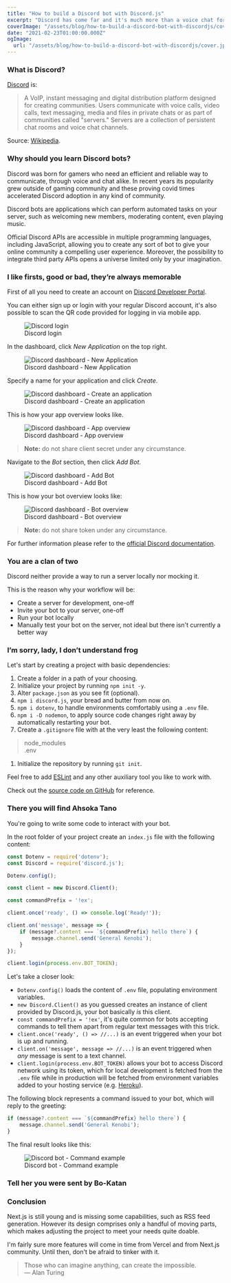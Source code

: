 ```yaml
---
title: "How to build a Discord bot with Discord.js"
excerpt: "Discord has come far and it's much more than a voice chat for gamers nowadays. Learn to leverage its full potential by building a bot with Discord.js and give your online community the best user experience."
coverImage: "/assets/blog/how-to-build-a-discord-bot-with-discordjs/cover.jpg"
date: "2021-02-23T01:00:00.000Z"
ogImage:
  url: "/assets/blog/how-to-build-a-discord-bot-with-discordjs/cover.jpg"
---
```


### What is Discord?

[Discord](https://discord.com/) is:

> A VoIP, instant messaging and digital distribution platform designed for creating communities. Users communicate with voice calls, video calls, text messaging, media and files in private chats or as part of communities called "servers." Servers are a collection of persistent chat rooms and voice chat channels.

Source: [Wikipedia](<https://en.wikipedia.org/wiki/Discord_(software)>).

### Why should you learn Discord bots?

Discord was born for gamers who need an efficient and reliable way to communicate, through voice and chat alike.
In recent years its popularity grew outside of gaming community and these proving covid times accelerated Discord adoption in any kind of community.

Discord bots are applications which can perform automated tasks on your server, such as welcoming new members, moderating content, even playing music.

Official Discord APIs are accessible in multiple programming languages, including JavaScript, allowing you to create any sort of bot to give your online community a compelling user experience. Moreover, the possibility to integrate third party APIs opens a universe limited only by your imagination.

### I like firsts, good or bad, they’re always memorable

First of all you need to create an account on [Discord Developer Portal](https://discord.com/developers/applications).

You can either sign up or login with your regular Discord account, it's also possible to scan the QR code provided for logging in via mobile app.

<figure class="image" aria-label="Discord login">
<img
  src="/assets/blog/how-to-build-a-discord-bot-with-discordjs/discord-login.jpg"
  alt="Discord login"
  style="max-height: 600px;"
/>
<figcaption>Discord login</figcaption>
</figure>

In the dashboard, click _New Application_ on the top right.

<figure class="image" aria-label="Discord dashboard - New Application">
<img
  src="/assets/blog/how-to-build-a-discord-bot-with-discordjs/discord-dashboard.jpg"
  alt="Discord dashboard - New Application"
  style="max-height: 600px;"
/>
<figcaption>Discord dashboard - New Application</figcaption>
</figure>

Specify a name for your application and click _Create_.

<figure class="image" aria-label="Discord dashboard - Create an application">
<img
  src="/assets/blog/how-to-build-a-discord-bot-with-discordjs/discord-new-app.jpg"
  alt="Discord dashboard - Create an application"
  style="max-height: 600px;"
/>
<figcaption>Discord dashboard - Create an application</figcaption>
</figure>

This is how your app overview looks like.

<figure class="image" aria-label="Discord dashboard - App overview">
<img
  src="/assets/blog/how-to-build-a-discord-bot-with-discordjs/discord-app-overview.jpg"
  alt="Discord dashboard - App overview"
  style="max-height: 600px;"
/>
<figcaption>Discord dashboard - App overview</figcaption>
</figure>

> **Note:** do not share client secret under any circumstance.

Navigate to the _Bot_ section, then click _Add Bot_.

<figure class="image" aria-label="Discord dashboard - Add Bot">
<img
  src="/assets/blog/how-to-build-a-discord-bot-with-discordjs/discord-app-add-bot.jpg"
  alt="Discord dashboard - Add Bot"
  style="max-height: 600px;"
/>
<figcaption>Discord dashboard - Add Bot</figcaption>
</figure>

This is how your bot overview looks like:

<figure class="image" aria-label="Discord dashboard - Bot overview">
<img
  src="/assets/blog/how-to-build-a-discord-bot-with-discordjs/discord-app-bot-overview.jpg"
  alt="Discord dashboard - Bot overview"
  style="max-height: 600px;"
/>
<figcaption>Discord dashboard - Bot overview</figcaption>
</figure>

> **Note:** do not share token under any circumstance.

For further information please refer to the [official Discord documentation](https://discord.com/developers/docs/intro).

### You are a clan of two

Discord neither provide a way to run a server locally nor mocking it.

This is the reason why your workflow will be:

- Create a server for development, one-off
- Invite your bot to your server, one-off
- Run your bot locally
- Manually test your bot on the server, not ideal but there isn't currently a better way

### I’m sorry, lady, I don’t understand frog

Let's start by creating a project with basic dependencies:

1. Create a folder in a path of your choosing.
1. Initialize your project by running `npm init -y`.
1. Alter `package.json` as you see fit (optional).
1. `npm i discord.js`, your bread and butter from now on.
1. `npm i dotenv`, to handle environments comfortably using a `.env` file.
1. `npm i -D nodemon`, to apply source code changes right away by automatically restarting your bot.
1. Create a `.gitignore` file with at the very least the following content: 
> node_modules  
> .env
1. Initialize the repository by running `git init`.

Feel free to add [ESLint](https://eslint.org/) and any other auxiliary tool you like to work with.

Check out the [source code on GitHub](https://github.com/riccardobevilacqua/discord-bot-example) for reference.

### There you will find Ahsoka Tano

You're going to write some code to interact with your bot.

In the root folder of your project create an `index.js` file with the following content:

```javascript
const Dotenv = require('dotenv');
const Discord = require('discord.js');

Dotenv.config();

const client = new Discord.Client();

const commandPrefix = '!ex';

client.once('ready', () => console.log('Ready!'));

client.on('message', message => {
    if (message?.content === `${commandPrefix} hello there`) {
        message.channel.send('General Kenobi');
    }
});

client.login(process.env.BOT_TOKEN);
```

Let's take a closer look:

- `Dotenv.config()` loads the content of `.env` file, populating environment variables.
- `new Discord.Client()` as you guessed creates an instance of client provided by Discord.js, your bot basically _is_ this client.
- `const commandPrefix = '!ex'`, it's quite common for bots accepting commands to tell them apart from regular text messages with this trick.
- `client.once('ready', () => //...)` is an event triggered when your bot is up and running.
- `client.on('message', message => //...)` is an event triggered when _any_ message is sent to a text channel.
- `client.login(process.env.BOT_TOKEN)` allows your bot to access Discord network using its token, which for local development is fetched from the `.env` file while in production will be fetched from environment variables added to your hosting service (e.g. [Heroku](https://www.heroku.com/)).

The following block represents a command issued to your bot, which will reply to the greeting:

```javascript
if (message?.content === `${commandPrefix} hello there`) {
    message.channel.send('General Kenobi');
}
```

The final result looks like this:

<figure class="image" aria-label="Discord bot - Command example">
<img
  src="/assets/blog/how-to-build-a-discord-bot-with-discordjs/discord-app-command-example.jpg"
  alt="Discord bot - Command example"
  style="max-height: 600px;"
/>
<figcaption>Discord bot - Command example</figcaption>
</figure>

### Tell her you were sent by Bo-Katan


### Conclusion

Next.js is still young and is missing some capabilities, such as RSS feed generation. However its design comprises only a handful of moving parts, which makes adjusting the project to meet your needs quite doable.

I'm fairly sure more features will come in time from Vercel and from Next.js community. Until then, don't be afraid to tinker with it.

> Those who can imagine anything, can create the impossible.  
> ― Alan Turing 
